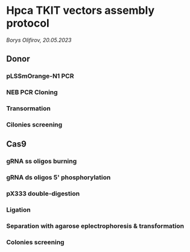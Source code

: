 Hpca TKIT vectors assembly protocol
=============
*Borys Olifirov, 20.05.2023*

## Donor
### pLSSmOrange-N1 PCR

### NEB PCR Cloning

### Transormation

### Cilonies screening

## Cas9
### gRNA ss oligos burning

### gRNA ds oligos 5' phosphorylation

### pX333 double-digestion

### Ligation

### Separation with agarose eplectrophoresis & transformation

### Colonies screening